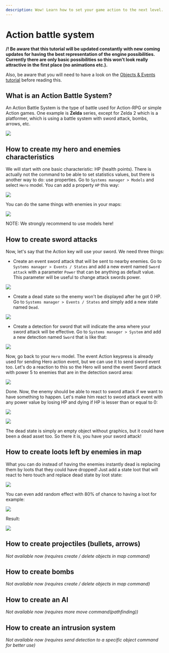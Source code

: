 ```yaml
---
description: Wow! Learn how to set your game action to the next level.
---
```


# Action battle system

**/! Be aware that this tutorial will be updated constantly with new coming updates for having the best representation of the engine possibilities. Currently there are only basic possibilities so this won't look really attractive in the first place \(no animations etc.\).**

Also, be aware that you will need to have a look on the [Objects & Events tutorial](../essentials/objects-and-events.md) before reading this.

## What is an Action Battle System? <a id="what-is-an-action-battle-system"></a>

An Action Battle System is the type of battle used for Action-RPG or simple Action games. One example is **Zelda** series, except for Zelda 2 which is a platformer, which is using a battle system with sword attack, bombs, arrows, etc.

![](../.gitbook/assets/zelda.png)

## How to create my hero and enemies characteristics <a id="how-to-create-my-hero-and-enemies-characteristics"></a>

We will start with one basic characteristic: HP \(health points\). There is actually not the command to be able to set statistics values, but there is another way to do: use properties. Go to `Systems manager > Models` and select `Hero` model. You can add a property `HP` this way:

![](../.gitbook/assets/abs-prop.png)

You can do the same things with enemies in your maps:

![](../.gitbook/assets/abs-enemies.png)

NOTE: We strongly recommend to use models here!

## How to create sword attacks <a id="how-to-create-sword-attacks"></a>

Now, let's say that the Action key will use your sword. We need three things:

* Create an event sword attack that will be sent to nearby enemies. Go to `Systems manager > Events / States` and add a new event named `Sword attack` with a parameter `Power` that can be anything as default value. This parameter will be useful to change attack swords power.

![](../.gitbook/assets/abs-event-sword.png)

* Create a dead state so the enemy won't be displayed after he got 0 HP. Go to `Systems manager > Events / States` and simply add a new state named `Dead`.

![](../.gitbook/assets/abs-state-dead.png)

* Create a detection for sword that will indicate the area where your sword attack will be effective. Go to `Systems manager > System` and add a new detection named `Sword` that is like that:

![](../.gitbook/assets/abs-detection-sword.png)

Now, go back to your `Hero` model. The event Action keypress is already used for sending Hero action event, but we can use it to send sword event too. Let's do a reaction to this so the Hero will send the event Sword attack with power 5 to enemies that are in the detection sword area:

![](../.gitbook/assets/abs-sword-command.png)

Done. Now, the enemy should be able to react to sword attack if we want to have something to happen. Let's make him react to sword attack event with any power value by losing HP and dying if HP is lesser than or equal to 0:

![](../.gitbook/assets/abs-sword-enemy.png)

![](../.gitbook/assets/abs-enemy-text-command.png)

The dead state is simply an empty object without graphics, but it could have been a dead asset too. So there it is, you have your sword attack!

## How to create loots left by enemies in map <a id="how-to-create-loots-left-by-enemies-in-map"></a>

What you can do instead of having the enemies instantly dead is replacing them by loots that they could have dropped! Just add a state loot that will react to hero touch and replace dead state by loot state:

![](../.gitbook/assets/abs-loot.png)

You can even add random effect with 80% of chance to having a loot for example:

![](../.gitbook/assets/abs-loot-rand.png)

Result:

![](../.gitbook/assets/abs-sword-loot.gif)

## How to create projectiles \(bullets, arrows\) <a id="how-to-create-projectiles-bullets-arrows"></a>

_Not available now \(requires create / delete objects in map command\)_

## How to create bombs <a id="how-to-create-bombs"></a>

_Not available now \(requires create / delete objects in map command\)_

## How to create an AI <a id="how-to-create-an-ai"></a>

_Not available now \(requires more move command\(pathfinding\)\)_

## How to create an intrusion system <a id="how-to-create-an-intrusion-system"></a>

_Not available now \(requires send detection to a specific object command for better use\)_

